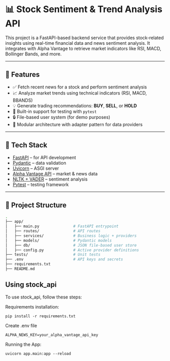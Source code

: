 # 📊 Stock Sentiment & Trend Analysis API

This project is a FastAPI-based backend service that provides stock-related insights using real-time financial data and news sentiment analysis. It integrates with Alpha Vantage to retrieve market indicators like RSI, MACD, Bollinger Bands, and more.

---

## 🚀 Features

- ✅ Fetch recent news for a stock and perform sentiment analysis
- 📈 Analyze market trends using technical indicators (RSI, MACD, BBANDS)
- 💡 Generate trading recommendations: **BUY**, **SELL**, or **HOLD**
- 🧪 Built-in support for testing with `pytest`
- 🔒 File-based user system (for demo purposes)
- 🔧 Modular architecture with adapter pattern for data providers

---

## 🧠 Tech Stack

- [FastAPI](https://fastapi.tiangolo.com/) – for API development
- [Pydantic](https://pydantic-docs.helpmanual.io/) – data validation
- [Uvicorn](https://www.uvicorn.org/) – ASGI server
- [Alpha Vantage API](https://www.alphavantage.co/) – market & news data
- [NLTK + VADER](https://github.com/cjhutto/vaderSentiment) – sentiment analysis
- [Pytest](https://docs.pytest.org/) – testing framework

---

## 📂 Project Structure

```bash
.
├── app/
│   ├── main.py               # FastAPI entrypoint
│   ├── routes/               # API routes
│   ├── services/             # Business logic + providers
│   ├── models/               # Pydantic models
│   ├── db/                   # JSON file-based user store
│   ├── config.py             # Active provider definitions
├── tests/                    # Unit tests
├── .env                      # API keys and secrets
├── requirements.txt
├── README.md
```
## Using stock_api

To use stock_api, follow these steps:

Requirements installation:
```
pip install -r requirements.txt
```
Create .env file
```
ALPHA_NEWS_KEY=your_alpha_vantage_api_key
```

Running the App:
```
uvicorn app.main:app --reload
```

